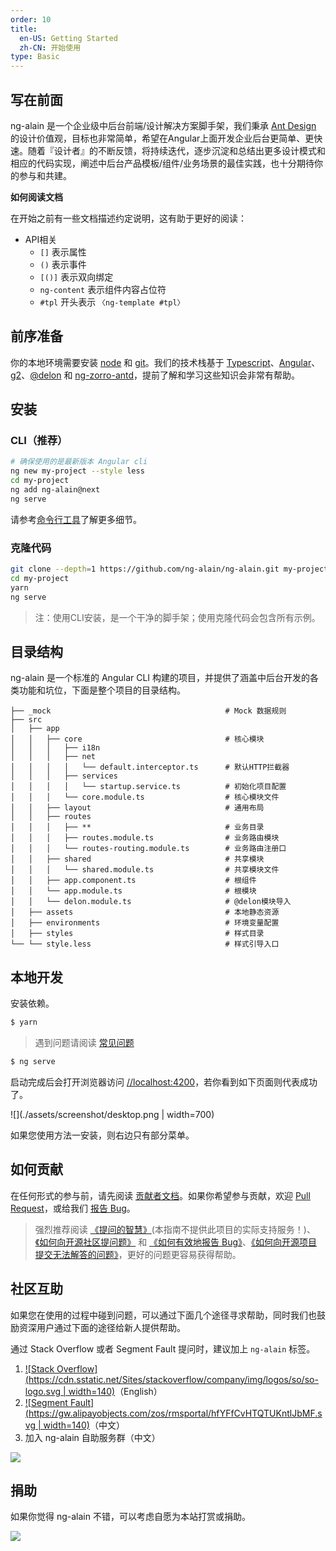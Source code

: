 ```yaml
---
order: 10
title:
  en-US: Getting Started
  zh-CN: 开始使用
type: Basic
---
```


## 写在前面

ng-alain 是一个企业级中后台前端/设计解决方案脚手架，我们秉承 [Ant Design](https://ant.design/) 的设计价值观，目标也非常简单，希望在Angular上面开发企业后台更简单、更快速。随着『设计者』的不断反馈，将持续迭代，逐步沉淀和总结出更多设计模式和相应的代码实现，阐述中后台产品模板/组件/业务场景的最佳实践，也十分期待你的参与和共建。

**如何阅读文档**

在开始之前有一些文档描述约定说明，这有助于更好的阅读：

- API相关
  - `[]` 表示属性
  - `()` 表示事件
  - `[()]` 表示双向绑定
  - `ng-content` 表示组件内容占位符
  - `#tpl` 开头表示 `〈ng-template #tpl〉`

## 前序准备

你的本地环境需要安装 [node](http://nodejs.org/) 和 [git](https://git-scm.com/)。我们的技术栈基于 [Typescript](https://www.tslang.cn/)、[Angular](https://angular.cn/)、[g2](http://g2.alipay.com/)、[@delon](https://github.com/ng-alain/delon) 和 [ng-zorro-antd](https://ng.ant.design/)，提前了解和学习这些知识会非常有帮助。

## 安装

### CLI（推荐）

```bash
# 确保使用的是最新版本 Angular cli
ng new my-project --style less
cd my-project
ng add ng-alain@next
ng serve
```

请参考[命令行工具](/cli)了解更多细节。

### 克隆代码

```bash
git clone --depth=1 https://github.com/ng-alain/ng-alain.git my-project
cd my-project
yarn
ng serve
```

> 注：使用CLI安装，是一个干净的脚手架；使用克隆代码会包含所有示例。

## 目录结构

ng-alain 是一个标准的 Angular CLI 构建的项目，并提供了涵盖中后台开发的各类功能和坑位，下面是整个项目的目录结构。

```
├── _mock                                       # Mock 数据规则
├── src
│   ├── app
│   │   ├── core                                # 核心模块
│   │   │   ├── i18n
│   │   │   ├── net
│   │   │   │   └── default.interceptor.ts      # 默认HTTP拦截器
│   │   │   ├── services
│   │   │   │   └── startup.service.ts          # 初始化项目配置
│   │   │   └── core.module.ts                  # 核心模块文件
│   │   ├── layout                              # 通用布局
│   │   ├── routes
│   │   │   ├── **                              # 业务目录
│   │   │   ├── routes.module.ts                # 业务路由模块
│   │   │   └── routes-routing.module.ts        # 业务路由注册口
│   │   ├── shared                              # 共享模块
│   │   │   └── shared.module.ts                # 共享模块文件
│   │   ├── app.component.ts                    # 根组件
│   │   └── app.module.ts                       # 根模块
│   │   └── delon.module.ts                     # @delon模块导入
│   ├── assets                                  # 本地静态资源
│   ├── environments                            # 环境变量配置
│   ├── styles                                  # 样式目录
└── └── style.less                              # 样式引导入口
```

## 本地开发

安装依赖。

```bash
$ yarn
```

> 遇到问题请阅读 [常见问题](/docs/faq)

```bash
$ ng serve
```

启动完成后会打开浏览器访问 [//localhost:4200](//localhost:4200)，若你看到如下页面则代表成功了。

![](./assets/screenshot/desktop.png | width=700)


如果您使用方法一安装，则右边只有部分菜单。

## 如何贡献

在任何形式的参与前，请先阅读 [贡献者文档](/docs/contributing)。如果你希望参与贡献，欢迎 [Pull Request](https://github.com/ng-alain/ng-alain/pulls)，或给我们 [报告 Bug](https://github.com/ng-alain/ng-alain/issues)。

> 强烈推荐阅读 [《提问的智慧》](https://github.com/ryanhanwu/How-To-Ask-Questions-The-Smart-Way)(本指南不提供此项目的实际支持服务！)、[《如何向开源社区提问题》](https://github.com/seajs/seajs/issues/545) 和 [《如何有效地报告 Bug》](http://www.chiark.greenend.org.uk/%7Esgtatham/bugs-cn.html)、[《如何向开源项目提交无法解答的问题》](https://zhuanlan.zhihu.com/p/25795393)，更好的问题更容易获得帮助。

## 社区互助

如果您在使用的过程中碰到问题，可以通过下面几个途径寻求帮助，同时我们也鼓励资深用户通过下面的途径给新人提供帮助。

通过 Stack Overflow 或者 Segment Fault 提问时，建议加上 `ng-alain` 标签。

1. [![Stack Overflow](https://cdn.sstatic.net/Sites/stackoverflow/company/img/logos/so/so-logo.svg | width=140)](https://stackoverflow.com/questions/tagged/ng-alain)（English）
2. [![Segment Fault](https://gw.alipayobjects.com/zos/rmsportal/hfYFfCvHTQTUKntlJbMF.svg | width=140)](https://segmentfault.com/t/ng-alain)（中文）
3. 加入 ng-alain 自助服务群（中文）

![](./assets/qq-group.png)

## 捐助

如果你觉得 ng-alain 不错，可以考虑自愿为本站打赏或捐助。

![](./assets/donate.png)
